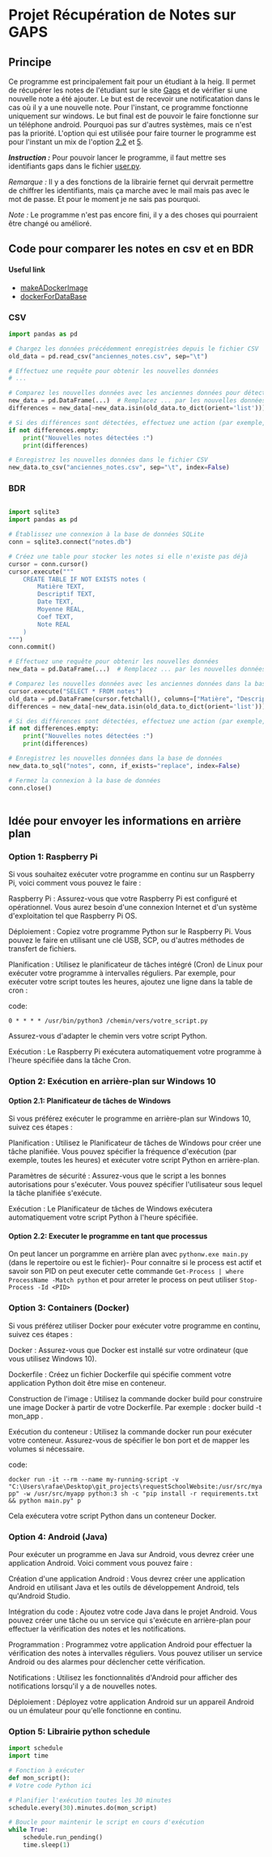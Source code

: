 # Projet Récupération de Notes sur GAPS

## Principe
Ce programme est principalement fait pour un étudiant à la heig. Il permet de récupérer les notes de l'étudiant
sur le site [Gaps](https://gaps.heig-vd.ch/) et de vérifier si une nouvelle note a été ajouter. Le but est de recevoir 
une notificatation dans le cas où il y a une nouvelle note. Pour l'instant, ce programme fonctionne uniquement sur windows.
Le but final est de pouvoir le faire fonctionne sur un téléphone android. Pourquoi pas sur d'autres systèmes, mais ce n'est pas 
la priorité. L'option qui est utilisée pour faire tourner le programme est pour l'instant un mix de l'option
[2.2](#option-22-executer-le-programme-en-tant-que-processus) et [5](#option-5-librairie-python-schedule).

**_Instruction :_** Pour pouvoir lancer le programme, il faut mettre ses identifiants gaps dans le fichier [user.py](user.py).

_Remarque :_ Il y a des fonctions de la librairie fernet qui dervrait permettre de chiffrer les identifiants, 
mais ça marche avec le mail mais pas avec le mot de passe. Et pour le moment je ne sais pas pourquoi.

_Note :_ Le programme n'est pas encore fini, il y a des choses qui pourraient être changé ou amélioré.

## Code pour comparer les notes en csv et en BDR

#### Useful link

- [makeADockerImage](https://www.geeksforgeeks.org/how-to-run-a-python-script-using-docker/)
- [dockerForDataBase](https://commandprompt.com/education/how-to-install-postgresql-using-docker-compose/)

### CSV


```python
import pandas as pd

# Chargez les données précédemment enregistrées depuis le fichier CSV
old_data = pd.read_csv("anciennes_notes.csv", sep="\t")

# Effectuez une requête pour obtenir les nouvelles données
# ...

# Comparez les nouvelles données avec les anciennes données pour détecter les différences
new_data = pd.DataFrame(...)  # Remplacez ... par les nouvelles données obtenues
differences = new_data[~new_data.isin(old_data.to_dict(orient='list'))].dropna()

# Si des différences sont détectées, effectuez une action (par exemple, envoyer une notification)
if not differences.empty:
    print("Nouvelles notes détectées :")
    print(differences)

# Enregistrez les nouvelles données dans le fichier CSV
new_data.to_csv("anciennes_notes.csv", sep="\t", index=False)

```

### BDR

```python

import sqlite3
import pandas as pd

# Établissez une connexion à la base de données SQLite
conn = sqlite3.connect("notes.db")

# Créez une table pour stocker les notes si elle n'existe pas déjà
cursor = conn.cursor()
cursor.execute("""
    CREATE TABLE IF NOT EXISTS notes (
        Matière TEXT,
        Descriptif TEXT,
        Date TEXT,
        Moyenne REAL,
        Coef TEXT,
        Note REAL
    )
""")
conn.commit()

# Effectuez une requête pour obtenir les nouvelles données
new_data = pd.DataFrame(...)  # Remplacez ... par les nouvelles données obtenues

# Comparez les nouvelles données avec les anciennes données dans la base de données
cursor.execute("SELECT * FROM notes")
old_data = pd.DataFrame(cursor.fetchall(), columns=["Matière", "Descriptif", "Date", "Moyenne", "Coef", "Note"])
differences = new_data[~new_data.isin(old_data.to_dict(orient='list'))].dropna()

# Si des différences sont détectées, effectuez une action (par exemple, envoyer une notification)
if not differences.empty:
    print("Nouvelles notes détectées :")
    print(differences)

# Enregistrez les nouvelles données dans la base de données
new_data.to_sql("notes", conn, if_exists="replace", index=False)

# Fermez la connexion à la base de données
conn.close()
    
```


## Idée pour envoyer les informations en arrière plan

### Option 1: Raspberry Pi

Si vous souhaitez exécuter votre programme en continu sur un Raspberry Pi, voici comment vous pouvez le faire :

Raspberry Pi : Assurez-vous que votre Raspberry Pi est configuré et opérationnel. Vous aurez besoin d'une connexion Internet et d'un système d'exploitation tel que Raspberry Pi OS.

Déploiement : Copiez votre programme Python sur le Raspberry Pi. Vous pouvez le faire en utilisant une clé USB, SCP, ou d'autres méthodes de transfert de fichiers.

Planification : Utilisez le planificateur de tâches intégré (Cron) de Linux pour exécuter votre programme à intervalles réguliers. Par exemple, pour exécuter votre script toutes les heures, ajoutez une ligne dans la table de cron :

code: 

`0 * * * * /usr/bin/python3 /chemin/vers/votre_script.py`

Assurez-vous d'adapter le chemin vers votre script Python.

Exécution : Le Raspberry Pi exécutera automatiquement votre programme à l'heure spécifiée dans la tâche Cron.

### Option 2: Exécution en arrière-plan sur Windows 10
#### Option 2.1: Planificateur de tâches de Windows

Si vous préférez exécuter le programme en arrière-plan sur Windows 10, suivez ces étapes :

Planification : Utilisez le Planificateur de tâches de Windows pour créer une tâche planifiée. Vous pouvez spécifier la fréquence d'exécution (par exemple, toutes les heures) et exécuter votre script Python en arrière-plan.

Paramètres de sécurité : Assurez-vous que le script a les bonnes autorisations pour s'exécuter. Vous pouvez spécifier l'utilisateur sous lequel la tâche planifiée s'exécute.

Exécution : Le Planificateur de tâches de Windows exécutera automatiquement votre script Python à l'heure spécifiée.

#### Option 2.2: Executer le programme en tant que processus

On peut lancer un porgramme en arrière plan avec `pythonw.exe main.py` (dans le repertoire ou est le fichier)-
Pour connaitre si le process est actif et savoir son PID on peut executer cette commande `Get-Process | where ProcessName -Match python`
et pour arreter le process on peut utiliser `Stop-Process -Id <PID>`

### Option 3: Containers (Docker)

Si vous préférez utiliser Docker pour exécuter votre programme en continu, suivez ces étapes :

Docker : Assurez-vous que Docker est installé sur votre ordinateur (que vous utilisez Windows 10).

Dockerfile : Créez un fichier Dockerfile qui spécifie comment votre application Python doit être mise en conteneur.

Construction de l'image : Utilisez la commande docker build pour construire une image Docker à partir de votre Dockerfile. Par exemple : docker build -t mon_app .

Exécution du conteneur : Utilisez la commande docker run pour exécuter votre conteneur. Assurez-vous de spécifier le bon port et de mapper les volumes si nécessaire.

code:

`docker run -it --rm --name my-running-script -v "C:\Users\rafae\Desktop\git_projects\requestSchoolWebsite:/usr/src/myapp" -w /usr/src/myapp python:3 sh -c "pip install -r requirements.txt && python main.py"
p`

Cela exécutera votre script Python dans un conteneur Docker.

### Option 4: Android (Java)

Pour exécuter un programme en Java sur Android, vous devrez créer une application Android. Voici comment vous pouvez faire :

Création d'une application Android : Vous devrez créer une application Android en utilisant Java et les outils de développement Android, tels qu'Android Studio.

Intégration du code : Ajoutez votre code Java dans le projet Android. Vous pouvez créer une tâche ou un service qui s'exécute en arrière-plan pour effectuer la vérification des notes et les notifications.

Programmation : Programmez votre application Android pour effectuer la vérification des notes à intervalles réguliers. Vous pouvez utiliser un service Android ou des alarmes pour déclencher cette vérification.

Notifications : Utilisez les fonctionnalités d'Android pour afficher des notifications lorsqu'il y a de nouvelles notes.

Déploiement : Déployez votre application Android sur un appareil Android ou un émulateur pour qu'elle fonctionne en continu.

### Option 5: Librairie python schedule

```python
import schedule
import time

# Fonction à exécuter
def mon_script():
# Votre code Python ici

# Planifier l'exécution toutes les 30 minutes
schedule.every(30).minutes.do(mon_script)

# Boucle pour maintenir le script en cours d'exécution
while True:
    schedule.run_pending()
    time.sleep(1)
```